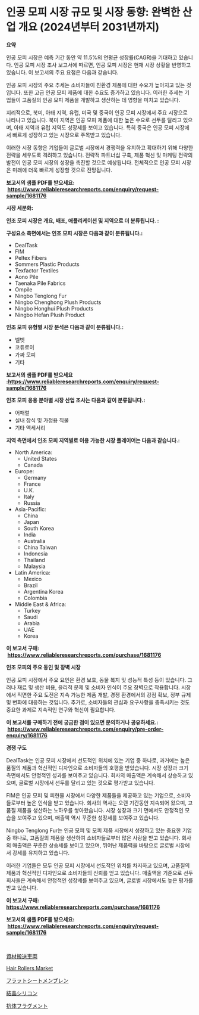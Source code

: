 <p><h1>인공 모피 시장 규모 및 시장 동향: 완벽한 산업 개요 (2024년부터 2031년까지)</h1></p><p><strong>요약</strong></p>
<p><p>인공 모피 시장은 예측 기간 동안 약 11.5%의 연평균 성장률(CAGR)을 기대하고 있습니다. 인공 모피 시장 조사 보고서에 따르면, 인공 모피 시장은 현재 시장 상황을 반영하고 있습니다. 이 보고서의 주요 요점은 다음과 같습니다.</p><p>인공 모피 시장의 주요 추세는 소비자들이 친환경 제품에 대한 수요가 높아지고 있는 것입니다. 또한 고급 인공 모피 제품에 대한 수요도 증가하고 있습니다. 이러한 추세는 기업들이 고품질의 인공 모피 제품을 개발하고 생산하는 데 영향을 미치고 있습니다.</p><p>지리적으로, 북미, 아태 지역, 유럽, 미국 및 중국이 인공 모피 시장에서 주요 시장으로 나타나고 있습니다. 북미 지역은 인공 모피 제품에 대한 높은 수요로 선두를 달리고 있으며, 아태 지역과 유럽 지역도 성장세를 보이고 있습니다. 특히 중국은 인공 모피 시장에서 빠르게 성장하고 있는 시장으로 주목받고 있습니다.</p><p>이러한 시장 동향은 기업들이 글로벌 시장에서 경쟁력을 유지하고 확대하기 위해 다양한 전략을 세우도록 격려하고 있습니다. 전략적 파트너십 구축, 제품 혁신 및 마케팅 전략의 발전이 인공 모피 시장의 성장을 촉진할 것으로 예상됩니다. 전체적으로 인공 모피 시장은 미래에 더욱 빠르게 성장할 것으로 전망됩니다.</p></p>
<p><strong>보고서의 샘플 PDF를 받으세요: &nbsp;<a href="https://www.reliableresearchreports.com/enquiry/request-sample/1681176">https://www.reliableresearchreports.com/enquiry/request-sample/1681176</a></strong></p>
<p><strong>시장 세분화:</strong></p>
<p><strong> 인조 모피 시장은 개요, 배포, 애플리케이션 및 지역으로 더 분류됩니다. :</strong></p>
<p><strong>구성요소 측면에서는 인조 모피 시장은 다음과 같이 분류됩니다.:</strong></p>
<p><ul><li>DealTask</li><li>FIM</li><li>Peltex Fibers</li><li>Sommers Plastic Products</li><li>Texfactor Textiles</li><li>Aono Pile</li><li>Taenaka Pile Fabrics</li><li>Ompile</li><li>Ningbo Tenglong Fur</li><li>Ningbo Chenghong Plush Products</li><li>Ningbo Honghui Plush Products</li><li>Ningbo Hefan Plush Product</li></ul></p>
<p><strong> 인조 모피 유형별 시장 분석은 다음과 같이 분류됩니다.:</strong></p>
<p><ul><li>벨벳</li><li>코듀로이</li><li>가짜 모피</li><li>기타</li></ul></p>
<p><strong>보고서의 샘플 PDF를 받으세요 :<a href="https://www.reliableresearchreports.com/enquiry/request-sample/1681176">https://www.reliableresearchreports.com/enquiry/request-sample/1681176</a></strong></p>
<p><strong> 인조 모피 응용 분야별 시장 산업 조사는 다음과 같이 분류됩니다.:</strong></p>
<p><ul><li>어패럴</li><li>실내 장식 및 가정용 직물</li><li>기타 액세서리</li></ul></p>
<p><strong>지역 측면에서 인조 모피 지역별로 이용 가능한 시장 플레이어는 다음과 같습니다.:</strong></p>
<p><ul>
    <li>
        North America:
        <ul>
            <li>United States</li>
            <li>Canada</li>
        </ul>
    </li>
    <li>
        Europe:
        <ul>
            <li>Germany</li>
            <li>France</li>
            <li>U.K.</li>
            <li>Italy</li>
            <li>Russia</li>
        </ul>
    </li>
    <li>
        Asia-Pacific:
        <ul>
            <li>China</li>
            <li>Japan</li>
            <li>South Korea</li>
            <li>India</li>
            <li>Australia</li>
            <li>China Taiwan</li>
            <li>Indonesia</li>
            <li>Thailand</li>
            <li>Malaysia</li>
        </ul>
    </li>
    <li>
        Latin America:
        <ul>
            <li>Mexico</li>
            <li>Brazil</li>
            <li>Argentina Korea</li>
            <li>Colombia</li>
        </ul>
    </li>
    <li>
        Middle East & Africa:
        <ul>
            <li>Turkey</li>
            <li>Saudi</li>
            <li>Arabia</li>
            <li>UAE</li>
            <li>Korea</li>
        </ul>
    </li>
    </ul></p>
<p><strong>이 보고서 구매: &nbsp;<a href="https://www.reliableresearchreports.com/purchase/1681176">https://www.reliableresearchreports.com/purchase/1681176</a></strong></p>
<p><strong>인조 모피의 주요 동인 및 장벽 시장</strong></p>
<p><p>인공 모피 시장에서 주요 요인은 환경 보호, 동물 복지 및 성능적 특성 등이 있습니다. 그러나 재료 및 생산 비용, 윤리적 문제 및 소비자 인식이 주요 장벽으로 작용합니다. 시장에서 직면한 주요 도전은 지속 가능한 제품 개발, 경쟁 환경에서의 강점 확보, 정부 규제 및 변화에 대응하는 것입니다. 추가로, 소비자들의 관심과 요구사항을 충족시키는 것도 중요한 과제로 지속적인 연구와 혁신이 필요합니다.</p></p>
<p><strong>이 보고서를 구매하기 전에 궁금한 점이 있으면 문의하거나 공유하세요.: &nbsp;<a href="https://www.reliableresearchreports.com/enquiry/pre-order-enquiry/1681176">https://www.reliableresearchreports.com/enquiry/pre-order-enquiry/1681176</a></strong></p>
<p><strong>경쟁 구도</strong></p>
<p><p>DealTask는 인공 모피 시장에서 선도적인 위치에 있는 기업 중 하나로, 과거에는 높은 품질의 제품과 혁신적인 디자인으로 소비자들의 호평을 받았습니다. 시장 성장과 크기 측면에서도 안정적인 성과를 보여주고 있습니다. 회사의 매출액은 계속해서 상승하고 있으며, 글로벌 시장에서 선두를 달리고 있는 것으로 평가받고 있습니다.</p><p>FIM은 인공 모피 및 피현물 시장에서 다양한 제품들을 제공하고 있는 기업으로, 소비자들로부터 높은 인식을 받고 있습니다. 회사의 역사는 오랜 기간동안 지속되어 왔으며, 고품질 제품을 생산하는 노하우를 쌓아왔습니다. 시장 성장과 크기 면에서도 안정적인 모습을 보여주고 있으며, 매출액 역시 꾸준한 성장세를 보여주고 있습니다.</p><p>Ningbo Tenglong Fur는 인공 모피 및 모피 제품 시장에서 성장하고 있는 중요한 기업 중 하나로, 고품질의 제품을 생산하여 소비자들로부터 많은 사랑을 받고 있습니다. 회사의 매출액은 꾸준한 상승세를 보이고 있으며, 뛰어난 제품력을 바탕으로 글로벌 시장에서 강세를 유지하고 있습니다. </p><p>이러한 기업들은 모두 인공 모피 시장에서 선도적인 위치를 차지하고 있으며, 고품질의 제품과 혁신적인 디자인으로 소비자들의 신뢰를 얻고 있습니다. 매출액을 기준으로 선두 회사들은 계속해서 안정적인 성장세를 보여주고 있으며, 글로벌 시장에서도 높은 평가를 받고 있습니다.</p></p>
<p><strong>이 보고서 구매: &nbsp; <a href="https://www.reliableresearchreports.com/purchase/1681176">https://www.reliableresearchreports.com/purchase/1681176</a></strong></p>
<p><strong>보고서의 샘플 PDF를 받으세요: &nbsp;<a href="https://www.reliableresearchreports.com/enquiry/request-sample/1681176">https://www.reliableresearchreports.com/enquiry/request-sample/1681176</a></strong><strong></strong></p>
<p>&nbsp;</p>
<p><p><a href="https://medium.com/@arimuller2009/%E6%9D%90%E6%96%99%E8%BB%A2%E9%80%81%E8%BB%8A%E4%B8%A1%E3%81%AE%E5%B8%82%E5%A0%B4%E8%A6%8F%E6%A8%A1-%E5%B8%82%E5%A0%B4%E5%8B%95%E5%90%91%E3%81%A8%E5%B8%82%E5%A0%B4%E4%BA%88%E6%B8%AC-2024%E5%B9%B4%E3%81%8B%E3%82%892031%E5%B9%B4%E3%81%BE%E3%81%A7-d35515ed9ae5">資材搬送車両</a></p><p><a href="https://github.com/luckyshygirl/Market-Research-Report-List-3/blob/main/hair-rollers-market.md">Hair Rollers Market</a></p><p><a href="https://github.com/mohamedbakry57/Market-Research-Report-List-3/blob/main/56849953728.md">フラットシートメンブレン</a></p><p><a href="https://github.com/zjkmgcs938405/Market-Research-Report-List-1/blob/main/53974873729.md">結晶シリコン</a></p><p><a href="https://medium.com/@reyeshowell655/%E6%8A%97%E4%BD%93%E3%83%95%E3%83%A9%E3%82%B0%E3%83%A1%E3%83%B3%E3%83%88%E5%B8%82%E5%A0%B4%E3%83%AC%E3%83%9D%E3%83%BC%E3%83%88%E3%81%AF-%E3%81%93%E3%81%AE%E5%B8%82%E5%A0%B4%E3%81%AE%E6%9C%80%E6%96%B0%E3%81%AE%E3%83%88%E3%83%AC%E3%83%B3%E3%83%89%E3%82%84%E6%88%90%E9%95%B7%E3%81%AE%E6%A9%9F%E4%BC%9A%E3%82%92%E6%98%8E%E3%82%89%E3%81%8B%E3%81%AB%E3%81%97%E3%81%A6%E3%81%84%E3%81%BE%E3%81%99-0d8a06d2aa49">抗体フラグメント</a></p></p>